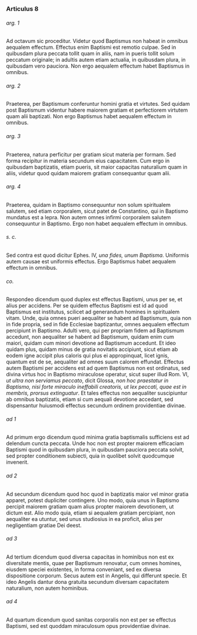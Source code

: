### Articulus 8

###### arg. 1
Ad octavum sic proceditur. Videtur quod Baptismus non habeat in omnibus aequalem effectum. Effectus enim Baptismi est remotio culpae. Sed in quibusdam plura peccata tollit quam in aliis, nam in pueris tollit solum peccatum originale; in adultis autem etiam actualia, in quibusdam plura, in quibusdam vero pauciora. Non ergo aequalem effectum habet Baptismus in omnibus.

###### arg. 2
Praeterea, per Baptismum conferuntur homini gratia et virtutes. Sed quidam post Baptismum videntur habere maiorem gratiam et perfectiorem virtutem quam alii baptizati. Non ergo Baptismus habet aequalem effectum in omnibus.

###### arg. 3
Praeterea, natura perficitur per gratiam sicut materia per formam. Sed forma recipitur in materia secundum eius capacitatem. Cum ergo in quibusdam baptizatis, etiam pueris, sit maior capacitas naturalium quam in aliis, videtur quod quidam maiorem gratiam consequantur quam alii.

###### arg. 4
Praeterea, quidam in Baptismo consequuntur non solum spiritualem salutem, sed etiam corporalem, sicut patet de Constantino, qui in Baptismo mundatus est a lepra. Non autem omnes infirmi corporalem salutem consequuntur in Baptismo. Ergo non habet aequalem effectum in omnibus.

###### s. c.
Sed contra est quod dicitur Ephes. IV, *una fides, unum Baptisma*. Uniformis autem causae est uniformis effectus. Ergo Baptismus habet aequalem effectum in omnibus.

###### co.
Respondeo dicendum quod duplex est effectus Baptismi, unus per se, et alius per accidens. Per se quidem effectus Baptismi est id ad quod Baptismus est institutus, scilicet ad generandum homines in spiritualem vitam. Unde, quia omnes pueri aequaliter se habent ad Baptismum, quia non in fide propria, sed in fide Ecclesiae baptizantur, omnes aequalem effectum percipiunt in Baptismo. Adulti vero, qui per propriam fidem ad Baptismum accedunt, non aequaliter se habent ad Baptismum, quidam enim cum maiori, quidam cum minori devotione ad Baptismum accedunt. Et ideo quidam plus, quidam minus de gratia novitatis accipiunt, sicut etiam ab eodem igne accipit plus caloris qui plus ei appropinquat, licet ignis, quantum est de se, aequaliter ad omnes suum calorem effundat. Effectus autem Baptismi per accidens est ad quem Baptismus non est ordinatus, sed divina virtus hoc in Baptismo miraculose operatur, sicut super illud Rom. VI, *ut ultra non serviamus peccato*, dicit Glossa, *non hoc praestatur in Baptismo, nisi forte miraculo ineffabili creatoris, ut lex peccati, quae est in membris, prorsus extinguatur*. Et tales effectus non aequaliter suscipiuntur ab omnibus baptizatis, etiam si cum aequali devotione accedant, sed dispensantur huiusmodi effectus secundum ordinem providentiae divinae.

###### ad 1
Ad primum ergo dicendum quod minima gratia baptismalis sufficiens est ad delendum cuncta peccata. Unde hoc non est propter maiorem efficaciam Baptismi quod in quibusdam plura, in quibusdam pauciora peccata solvit, sed propter conditionem subiecti, quia in quolibet solvit quodcumque invenerit.

###### ad 2
Ad secundum dicendum quod hoc quod in baptizatis maior vel minor gratia apparet, potest dupliciter contingere. Uno modo, quia unus in Baptismo percipit maiorem gratiam quam alius propter maiorem devotionem, ut dictum est. Alio modo quia, etiam si aequalem gratiam percipiant, non aequaliter ea utuntur, sed unus studiosius in ea proficit, alius per negligentiam gratiae Dei deest.

###### ad 3
Ad tertium dicendum quod diversa capacitas in hominibus non est ex diversitate mentis, quae per Baptismum renovatur, cum omnes homines, eiusdem speciei existentes, in forma conveniant, sed ex diversa dispositione corporum. Secus autem est in Angelis, qui differunt specie. Et ideo Angelis dantur dona gratuita secundum diversam capacitatem naturalium, non autem hominibus.

###### ad 4
Ad quartum dicendum quod sanitas corporalis non est per se effectus Baptismi, sed est quoddam miraculosum opus providentiae divinae.


